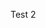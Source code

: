 <!--
  Title: Test 2
  Description: Lorem ipsum dolor sit amet, consectetur adipiscing elit, sed do eiusmod tempor incididunt ut labore et dolore magna aliqua.
  Image: http://orig07.deviantart.net/3b1a/f/2008/199/f/5/blog_banner_by_semokan.jpg
-->

Test 2
